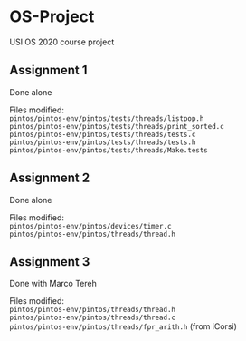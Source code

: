 # OS-Project
USI OS 2020 course project


## Assignment 1
Done alone

Files modified:\
`pintos/pintos-env/pintos/tests/threads/listpop.h`\
`pintos/pintos-env/pintos/tests/threads/print_sorted.c`\
`pintos/pintos-env/pintos/tests/threads/tests.c`\
`pintos/pintos-env/pintos/tests/threads/tests.h`\
`pintos/pintos-env/pintos/tests/threads/Make.tests`


## Assignment 2
Done alone

Files modified:\
`pintos/pintos-env/pintos/devices/timer.c`\
`pintos/pintos-env/pintos/threads/thread.h`


## Assignment 3
Done with Marco Tereh

Files modified:\
`pintos/pintos-env/pintos/threads/thread.h`\
`pintos/pintos-env/pintos/threads/thread.c`\
`pintos/pintos-env/pintos/threads/fpr_arith.h` (from iCorsi)
